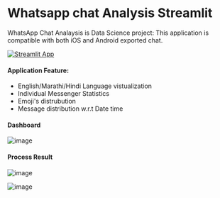 # Whatsapp chat Analysis Streamlit
WhatsApp Chat Analaysis is Data Science project:
This application is compatible with both iOS and Android exported chat.

[![Streamlit App](https://static.streamlit.io/badges/streamlit_badge_black_white.svg)](https://share.streamlit.io/raahoolkumeriya/whatsapp-chat-streamlit/main/app.py)

#### Application Feature:

- English/Marathi/Hindi Language vistualization
- Individual Messenger Statistics
- Emoji's distrubution
- Message distribution w.r.t Date time


#### Dashboard 

![image](https://user-images.githubusercontent.com/31859032/124353315-66b47280-dc23-11eb-80b2-cceb0a0caa07.png)

#### Process Result

![image](https://user-images.githubusercontent.com/31859032/124353535-b5aed780-dc24-11eb-87d6-0c151cbabb63.png)

![image](https://user-images.githubusercontent.com/31859032/124353562-df67fe80-dc24-11eb-83a4-3293454f6403.png)
